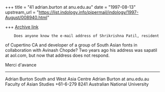 +++
title = "41 adrian.burton at anu.edu.au"
date = "1997-08-13"
upstream_url = "https://list.indology.info/pipermail/indology/1997-August/008940.html"

+++
[Archive link](https://list.indology.info/pipermail/indology/1997-August/008940.html)

        Does anyone know the e-mail address of Shrikrishna Patil, resident
of Cupertino CA and  developer of a group of South Asian  fonts in
collaboration with Avinash Chopde?  Two years ago his address was
sapatil at aol.com, but now that address does not respond.

Merci d'avance


_______________________________________________________________
Adrian Burton                      South and West Asia Centre
Adrian Burton at anu.edu.au   Faculty of Asian Studies
+61-6-279 8241                   Australian National University





